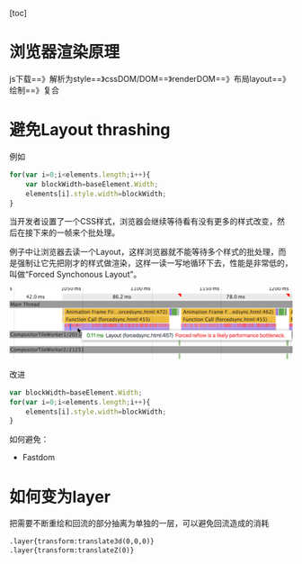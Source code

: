 [toc]

# 浏览器渲染原理

js下载==》解析为style==》cssDOM/DOM==》renderDOM==》布局layout==》绘制==》复合

# 避免Layout thrashing

例如

```js
for(var i=0;i<elements.length;i++){
    var blockWidth=baseElement.Width;
    elements[i].style.width=blockWidth;
}
```

当开发者设置了一个CSS样式，浏览器会继续等待看有没有更多的样式改变，然后在接下来的一帧来个批处理。

例子中让浏览器去读一个Layout，这样浏览器就不能等待多个样式的批处理，而是强制让它先把刚才的样式做渲染，这样一读一写地循环下去，性能是非常低的，叫做“Forced Synchonous Layout”。

![image-20221027200646041](../img/image-20221027200646041.png)



改进

```js
var blockWidth=baseElement.Width;
for(var i=0;i<elements.length;i++){
    elements[i].style.width=blockWidth;
}
```

如何避免：

+ Fastdom

# 如何变为layer

把需要不断重绘和回流的部分抽离为单独的一层，可以避免回流造成的消耗

```
.layer{transform:translate3d(0,0,0)}
.layer{transform:translateZ(0)}
```

